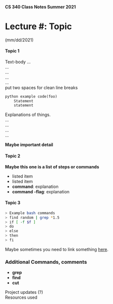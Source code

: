 #### CS 340 Class Notes Summer 2021
# Lecture #: Topic   
(mm/dd/2021)


#### Topic 1

Text-body 
...  
...  
...  
...  
...  
put two spaces for clean line breaks

```python
python example code(foo)
	Statement
	statement
```

Explanations of things.  
...  
...  
...  
...  


**Maybe important detail**

#### Topic 2

**Maybe this one is a list of steps or commands**

* listed item
* listed item
* **command**: explanation
* **command -flag**: explanation

#### Topic 3

```bash
> Example bash commands
> find random | grep *1.5
> if [ -f $f ]
> do
> else
> then
> fi
```
Maybe sometimes you need to link something [here](https://en.wikipedia.org/wiki/Main_Page).

### Additional Commands, comments 
* **grep**
* **find**
* **cut**


Project updates (?)  
Resources used


